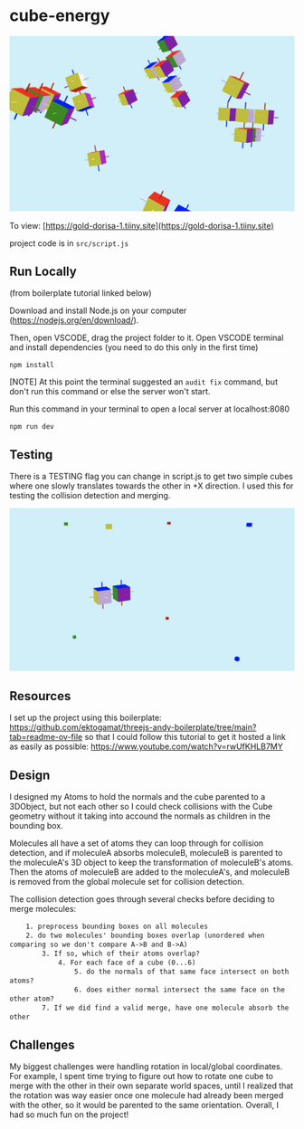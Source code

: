 # cube-energy

![cover](https://raw.githubusercontent.com/montanafowler/cube-energy/main/cover.png)

To view: [https://gold-dorisa-1.tiiny.site](https://gold-dorisa-1.tiiny.site)

project code is in `src/script.js`

## Run Locally

(from boilerplate tutorial linked below)

Download and install Node.js on your computer (https://nodejs.org/en/download/).

Then, open VSCODE, drag the project folder to it. Open VSCODE terminal and install dependencies (you need to do this only in the first time)
```
npm install
```

[NOTE] At this point the terminal suggested an `audit fix` command, but don't run this command or else the server won't start.

Run this command in your terminal to open a local server at localhost:8080
```
npm run dev
```

## Testing

There is a TESTING flag you can change in script.js to get two simple cubes where one slowly translates towards the other in +X direction. I used this for testing the collision detection and merging.

![testing](https://raw.githubusercontent.com/montanafowler/cube-energy/main/testing-image.png)

## Resources

I set up the project using this boilerplate: https://github.com/ektogamat/threejs-andy-boilerplate/tree/main?tab=readme-ov-file
so that I could follow this tutorial to get it hosted a link as easily as possible: https://www.youtube.com/watch?v=rwUfKHLB7MY

## Design

I designed my Atoms to hold the normals and the cube parented to a 3DObject, but not each other so I could check collisions with the Cube geometry without it taking into accound the normals as children in the bounding box.

Molecules all have a set of atoms they can loop through for collision detection, and if moleculeA absorbs moleculeB, moleculeB is parented to the moleculeA's 3D object to keep the transformation of moleculeB's atoms.  Then the atoms of moleculeB are added to the moleculeA's, and moleculeB is removed from the global molecule set for collision detection.

The collision detection goes through several checks before deciding to merge molecules:
```
	1. preprocess bounding boxes on all molecules
	2. do two molecules' bounding boxes overlap (unordered when comparing so we don't compare A->B and B->A)
		3. If so, which of their atoms overlap?
			4. For each face of a cube (0...6)
				5. do the normals of that same face intersect on both atoms?
				6. does either normal intersect the same face on the other atom?
		7. If we did find a valid merge, have one molecule absorb the other
```

## Challenges

My biggest challenges were handling rotation in local/global coordinates. For example, I spent time trying to figure out how to rotate one cube to merge with the other in their own separate world spaces, until I realized that the rotation was way easier once one molecule had already been merged with the other, so it would be parented to the same orientation. Overall, I had so much fun on the project!

